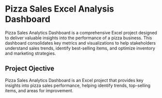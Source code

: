 # Pizza Sales Excel Analysis Dashboard
Pizza Sales Analytics Dashboard is a comprehensive Excel project designed to deliver valuable insights into the performance of a pizza business. This dashboard consolidates key metrics and visualizations to help stakeholders understand sales trends, identify best-selling items, and optimize inventory and marketing strategies.
## Project Ojective
Pizza Sales Analytics Dashboard is an Excel project that provides key insights into pizza sales performance, helping identify trends, top-selling items, and areas for improvement.
